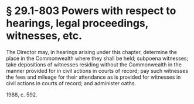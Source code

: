 # § 29.1-803 Powers with respect to hearings, legal proceedings, witnesses, etc.

<p>The Director may, in hearings arising under this chapter, determine the place in the Commonwealth where they shall be held; subpoena witnesses; take depositions of witnesses residing without the Commonwealth in the manner provided for in civil actions in courts of record; pay such witnesses the fees and mileage for their attendance as is provided for witnesses in civil actions in courts of record; and administer oaths.</p><p>1988, c. 592.</p>